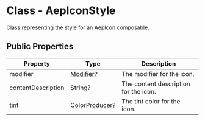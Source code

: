 # Class - AepIconStyle

Class representing the style for an AepIcon composable.

## Public Properties

| Property           | Type                                                         | Description                           |
| ------------------ | ------------------------------------------------------------ | ------------------------------------- |
| modifier           | [Modifier](https://developer.android.com/reference/kotlin/androidx/compose/ui/Modifier)? | The modifier for the icon.            |
| contentDescription | String?                                                      | The content description for the icon. |
| tint               | [ColorProducer](https://developer.android.com/reference/kotlin/androidx/compose/ui/graphics/ColorProducer?hl=en)? | The tint color for the icon.          |
